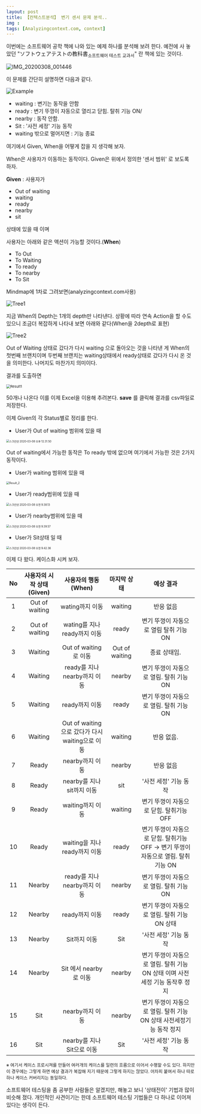 ```yaml
---
layout: post
title: 【컨텍스트분석】 변기 센서 문제 분석.. 
img : 
tags: [Analyzingcontext.com, context]
---
```




이번에는 소프트웨어 공학 책에 나와 있는 예제 하나를 분석해 보려 한다.  예전에 사 놓았던 "ソフトウェアテストの教科書<sub>소프트웨어 테스트 교과서</sub>" 란 책에 있는 것이다.

![IMG_20200308_001446](/assets/img/2020/20200308/IMG_20200308_001446.jpg)



이 문제를 간단히 설명하면 다음과 같다. 



![Example](/assets/img/2020/20200308/Example.png)

* waiting : 변기는 동작을 안함
* ready : 변기 뚜껑이 자동으로 열리고 닫힘. 탈취 기능 ON/
* nearby : 동작 안함. 
* Sit : '사전 세정' 기능 동작
* waiting 밖으로 멀어지면 : 기능 종료



여기에서  Given, When을 어떻게 잡을 지 생각해 보자. 

When은 사용자가 이동하는 동작이다. Given은 위에서 정의한 '센서 범위' 로 보도록 하자. 

**Given** : 사용자가

* Out of waiting
* waiting
* ready
* nearby
* sit 

상태에 있을 때 이며 

사용자는 아래와 같은 액션이 가능할 것이다.(**When**)

- To Out
- To Waiting
- To ready
- To nearby
- To Sit

Mindmap에 1차로 그려보면(analyzingcontext.com사용)

![Tree1](/assets/img/2020/20200308/Tree1.png)

지금 When의 Depth는 1개의 depth만 나타낸다. 상황에 따라 연속 Action을 할 수도 있으니 조금더 복잡하게 나타내 보면 아래와 같다(When을 2depth로 표현)

![Tree2](/assets/img/2020/20200308/Tree2.png)

Out of Waiting 상태로 갔다가 다시 waiting 으로 돌아오는 것을 나타낸 게 When의 첫번째 브랜치이며 두번째 브랜치는 waiting상태에서 ready상태로 갔다가 다시 온 것을 의미한다. 나머지도 마찬가지 의미이다. 



결과를 도출하면



<img src="/assets/img/2020/20200308/Result1.png" alt="Result1" style="zoom:67%;" />

50개나 나온다 이를 이제 Excel을 이용해 추려본다. **save** 를 클릭해 결과를 csv파일로 저장한다. 

이제 Given의 각 Status별로 정리를 한다. 

* User가 Out of waiting 범위에 있을 때

<img src="/assets/img/2020/20200308/OutOfWaiting.png" alt="스크린샷 2020-03-08 오후 12.31.50" style="zoom:50%;" />

Out of waiting에서 가능한 동작은 To ready 밖에 없으며 여기에서 가능한 것은 2가지 동작이다. 



* User가 waiting 범위에 있을 때

<img src="/assets/img/2020/20200308/Result_2.png" alt="Result_2" style="zoom:50%;" />

* User가 ready범위에 있을 때

<img src="/assets/img/2020/20200308/Ready.png" alt="스크린샷 2020-03-08 오전 9.38.13" style="zoom:50%;" />

* User가 nearby범위에 있을 때

<img src="/assets/img/2020/20200308/nearby.png" alt="스크린샷 2020-03-08 오전 9.39.57" style="zoom:50%;" />

* User가 Sit상태 일 때

<img src="/assets/img/2020/20200308/Sit.png" alt="스크린샷 2020-03-08 오전 9.42.36" style="zoom:50%;" />



이제 다 왔다. 케이스화 시켜 보자.

|  No  | 사용자의 시작 상태(Given) |              사용자의 행동 (When)               |  마지막 상태   |                          예상 결과                           |
| :--: | :-----------------------: | :---------------------------------------------: | :------------: | :----------------------------------------------------------: |
|  1   |      Out of waiting       |                 wating까지 이동                 |    waiting     |                          반응 없음                           |
|  2   |      Out of waiting       |          wating를 지나 ready까지 이동           |     ready      |            변기 뚜껑이 자동으로 열림 탈취 기능 ON            |
|  3   |          Waiting          |              Out of waiting로 이동              | Out of waiting |                         종료 상태임.                         |
|  4   |          Waiting          |          ready를 지나 nearby까지 이동           |     nearby     |           변기 뚜껑이 자동으로 열림. 탈취 기능 ON            |
|  5   |          Waiting          |                 ready까지 이동                  |     ready      |           변기 뚜껑이 자동으로 열림. 탈취 기능 ON            |
|  6   |          Waiting          | Out of waiting으로 갔다가 다시 waiting으로 이동 |    waiting     |                          반응 없음.                          |
|  7   |           Ready           |                 nearby까지 이동                 |     nearby     |                          반응 없음                           |
|  8   |           Ready           |           nearby를 지나 sit까지 이동            |      sit       |                    '사전 세정' 기능 동작                     |
|  9   |           Ready           |                waiting까지 이동                 |    waiting     |           변기 뚜껑이 자동으로 닫힘. 탈취기능 OFF            |
|  10  |           Ready           |          waiting을 지나 ready까지 이동          |     ready      | 변기 뚜껑이 자동으로 닫힘. 탈취기능 OFF -> 변기 뚜껑이 자동으로 열림. 탈취 기능 ON |
|  11  |          Nearby           |          ready를 지나 nearby까지 이동           |     nearby     |           변기 뚜껑이 자동으로 열림. 탈취 기능 ON            |
|  12  |          Nearby           |                 ready까지 이동                  |     ready      |         변기 뚜껑이 자동으로 열림. 탈취 기능 ON 상태         |
|  13  |          Nearby           |                  Sit까지 이동                   |      Sit       |                    '사전 세정' 기능 동작                     |
|  14  |          Nearby           |             Sit 에서 nearby로 이동              |     nearby     | 변기 뚜껑이 자동으로 열림. 탈취 기능 ON 상태 이며 사전세정 기능 동작후 정지 |
|  15  |            Sit            |                 nearby까지 이동                 |     nearby     | 변기 뚜껑이 자동으로 열림. 탈취 기능 ON 상태 사전세정기능 동작 정지 |
|  16  |            Sit            |           nearby를 지나 Sit으로 이동            |      Sit       |                    '사전 세정' 기능 동작                     |

<sub>※ 여기서 케이스 프로시져를 만들어 여러개의 케이스를 일련의 흐름으로 이어서 수행할 수도 있다. 하지만 이 경우에는 그렇게 하면 예상 결과가 복잡해 지기 때문에 그렇게 하지는 않았다. 어차피 붙여서 하나 따로 하나 케이스 커버리지는 동일하다.</sub>



소프트웨어 테스팅을 좀 공부한 사람들은 알겠지만, 해놓고 보니 '상태전이' 기법과 많이 비슷해 졌다. 개인적인 사견이기는 한데 소프트웨어 테스팅 기법들은 다 하나로 이어져 있다는 생각이 든다. 

